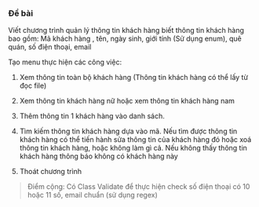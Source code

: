 ### Đề bài

Viết chương trình quản lý thông tin khách hàng biết thông tin khách hàng bao gồm: Mã khách hàng , tên, ngày sinh, giới tính (Sử dụng enum), quê quán, số điện thoại, email

Tạo menu thực hiện các công việc:

1. Xem thông tin toàn bộ khách hàng (Thông tin khách hàng có thể lấy từ đọc file)

2. Xem thông tin khách hàng nữ hoặc xem thông tin khách hàng nam

3. Thêm thông tin 1 khách hàng vào danh sách.

4. Tìm kiếm thông tin khách hàng dựa vào mã. Nếu tìm được thông tin khách hàng có thể tiến hành sửa thông tin của khách hàng đó hoặc xoá thông tin khách hàng, hoặc không làm gì cả. Nếu không thấy thông tin khách hàng thông báo không có khách hàng này

5. Thoát chương trình

> Điểm cộng: Có Class Validate để thực hiện check số điện thoại có 10 hoặc 11 số, email chuẩn (sử dụng regex)